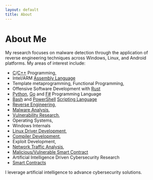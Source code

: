 ```yaml
---
layout: default
title: About
---
```

# About Me
My research focuses on malware detection through the application of reverse engineering techniques across Windows, Linux, and Android platforms. 
My areas of interest include:

* [C](https://github.com/cybersecurity-dev?tab=repositories&q=cprogramming&type=&language=&sort=name)/[C++](https://github.com/cybersecurity-dev?tab=repositories&q=&type=&language=c%2B%2B&sort=name) Programming,
* Intel/ARM [Assembly Language](https://github.com/cybersecurity-dev?tab=repositories&q=assembly-language&type=&language=&sort=name)
* Template metaprogramming, Functional Programming,
* Offensive Software Development with [Rust](https://github.com/cybersecurity-dev?tab=repositories&q=rust&type=&language=&sort=name)
* [Python](https://github.com/cybersecurity-dev?tab=repositories&q=&type=&language=python&sort=name), [Go](https://github.com/cybersecurity-dev?tab=repositories&q=golang&type=&language=&sort=name) and [F#](https://github.com/cybersecurity-dev?tab=repositories&q=fsharp&type=&language=&sort=name) Programming Language
* [Bash](https://github.com/cybersecurity-dev?tab=repositories&q=&type=&language=shell&sort=name) and [PowerShell](https://github.com/cybersecurity-dev?tab=repositories&q=&type=&language=powershell&sort=name) [Scripting Language](https://github.com/cybersecurity-dev?tab=repositories&q=scripting-language&type=&language=&sort=name)
* [Reverse Engineering](https://github.com/cybersecurity-dev?tab=repositories&q=reverse&type=&language=&sort=name),
* [Malware Analysis](https://github.com/cybersecurity-dev?tab=repositories&q=Malware&type=&language=&sort=name),
* [Vulnerability Research](https://github.com/cybersecurity-dev?tab=repositories&q=vulnerability&type=&language=&sort=name),
* Operating Systems,
* Windows Internals
* [Linux Driver Development](https://github.com/cybersecurity-dev?tab=repositories&q=linux-driver&type=&language=&sort=name),
* [Compiler Development](https://github.com/cybersecurity-dev?tab=repositories&q=compiler&type=&language=&sort=name),
* Exploit Development,
* [Network Traffic Analysis](https://github.com/cybersecurity-dev?tab=repositories&q=network-traffic&type=&language=&sort=name),
* [Malicious/Vulnerable Smart Contract](https://github.com/cybersecurity-dev?tab=repositories&q=smart-contract&type=&language=&sort=name) 
* Artificial Intelligence Driven Cybersecurity Research
* [Smart Contracts](https://github.com/cybersecurity-dev?tab=repositories&q=smart-contracts&type=&language=&sort=name)

I leverage artificial intelligence to advance cybersecurity solutions.
